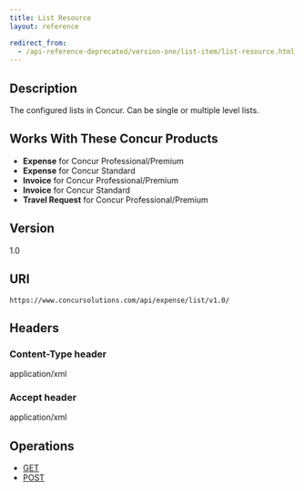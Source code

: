 ```yaml
---
title: List Resource
layout: reference

redirect_from:
  - /api-reference-deprecated/version-one/list-item/list-resource.html
---
```


## Description
The configured lists in Concur. Can be single or multiple level lists.


## Works With These Concur Products

* **Expense** for Concur Professional/Premium
* **Expense** for Concur Standard
* **Invoice** for Concur Professional/Premium
* **Invoice** for Concur Standard
* **Travel Request** for Concur Professional/Premium

## Version
1.0

## URI
`https://www.concursolutions.com/api/expense/list/v1.0/ `

## Headers

### Content-Type header
application/xml

### Accept header
application/xml

## Operations
* [GET][1]
* [POST][2]


[1]: /api-reference/common/list-item/v1.list-resource-get.html
[2]: /api-reference/common/list-item/v1.list-resource-post.html
